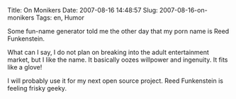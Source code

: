 Title: On Monikers
Date: 2007-08-16 14:48:57
Slug: 2007-08-16-on-monikers
Tags: en, Humor


Some fun-name generator told me the other day that my porn name is Reed
Funkenstein.

What can I say, I do not plan on breaking into the adult entertainment market,
but I like the name. It basically oozes willpower and ingenuity. It fits like
a glove!

I will probably use it for my next open source project. Reed Funkenstein is
feeling frisky geeky.
